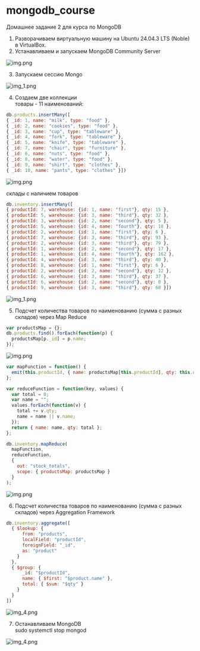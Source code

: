 # mongodb_course
Домашнее задание 2 для курса по MongoDB

1. Разворачиваем виртуальную машину на Ubuntu 24.04.3 LTS (Noble) в VirtualBox.
2. Устанавливаем и запускаем MongoDB Community Server

![img.png](../homework_1/img/img.png)

3. Запускаем сессию Mongo

![img_1.png](../homework_1/img/img_1.png)

4. Создаем две коллекции  
   товары - 11 наименований:
```js
db.products.insertMany([
{ _id: 1, name: "milk", type: "food" },
{ _id: 2, name: "cookies", type: "food" },
{ _id: 3, name: "cup", type: "tableware" },
{ _id: 4, name: "fork", type: "tableware" },
{ _id: 5, name: "knife", type: "tableware" },
{ _id: 7, name: "chair", type: "furniture" },
{ _id: 6, name: "nuts", type: "food" },
{ _id: 8, name: "water", type: "food" },
{ _id: 9, name: "shirt", type: "clothes" },
{ _id: 10, name: "pants", type: "clothes" }])
```
![img.png](img/img.png)

   склады с наличием товаров
```js
db.inventory.insertMany([
{ productId: 7, warehouse: {id: 1, name: "first"}, qty: 15 },
{ productId: 5, warehouse: {id: 3, name: "third"}, qty: 32 },
{ productId: 3, warehouse: {id: 2, name: "second"}, qty: 5 },
{ productId: 5, warehouse: {id: 4, name: "fourth"}, qty: 18 },
{ productId: 2, warehouse: {id: 1, name: "first"}, qty: 6 },
{ productId: 7, warehouse: {id: 3, name: "third"}, qty: 93 },
{ productId: 2, warehouse: {id: 3, name: "third"}, qty: 79 },
{ productId: 1, warehouse: {id: 2, name: "second"}, qty: 17 },
{ productId: 1, warehouse: {id: 4, name: "fourth"}, qty: 162 },
{ productId: 4, warehouse: {id: 3, name: "third"}, qty: 40 },
{ productId: 8, warehouse: {id: 1, name: "first"}, qty: 6 },
{ productId: 2, warehouse: {id: 2, name: "second"}, qty: 12 },
{ productId: 6, warehouse: {id: 3, name: "third"}, qty: 37 },
{ productId: 6, warehouse: {id: 2, name: "second"}, qty: 0 },
{ productId: 9, warehouse: {id: 3, name: "third"}, qty: 68 }])
```
![img_1.png](img/img_1.png)

5. Подсчет количества товаров по наименованию (сумма с разных складов)
   через Map Reduce
```js
var productsMap = {};
db.products.find().forEach(function(p) {
  productsMap[p._id] = p.name;
});
```
![img.png](img/img_5.png)

```js
var mapFunction = function() {
  emit(this.productId, { name: productsMap[this.productId], qty: this.qty });
};

var reduceFunction = function(key, values) {
  var total = 0;
  var name = "";
  values.forEach(function(v) {
    total += v.qty;
    name = name || v.name;
  });
  return { name: name, qty: total };
};

db.inventory.mapReduce(
  mapFunction,
  reduceFunction,
  {
    out: "stock_totals",
    scope: { productsMap: productsMap }
  }
);
```
![img.png](img/img_6.png)

6. Подсчет количества товаров по наименованию (сумма с разных складов)
   через Aggregation Framework
```js
db.inventory.aggregate([
  { $lookup: {
      from: "products",
	  localField: "productId",
	  foreignField: "_id",
	  as: "product"
    }
  },
  { $group: {
      _id: "$productId",
	  name: { $first: "$product.name" },
	  total: { $sum: "$qty" }
	}
  }
])
```
![img_4.png](img/img_4.png)

7. Останавливаем MongoDB  
   sudo systemctl stop mongod

![img_4.png](../homework_1/img/img_4.png)

